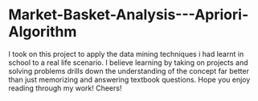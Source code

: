 # Market-Basket-Analysis---Apriori-Algorithm
I took on this project to apply the data mining techniques i had learnt in school to a real life scenario. I believe learning by taking on projects and solving problems drills down the understanding of the concept far better than just memorizing and answering textbook questions. Hope you enjoy reading through my work! Cheers!
